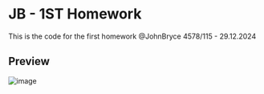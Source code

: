 # JB - 1ST Homework
This is the code for the first homework @JohnBryce 4578/115 - 29.12.2024

## Preview
![image](https://github.com/user-attachments/assets/ea61d1a7-c66a-4189-96a9-3ce10dc49300)
